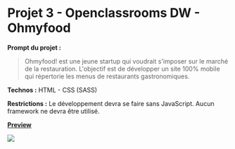 # Projet 3 - Openclassrooms DW - Ohmyfood

**Prompt du projet :**
> Ohmyfood! est une jeune startup qui voudrait s'imposer sur le marché de la restauration. L'objectif est de développer un site 100% mobile qui répertorie les menus de restaurants gastronomiques.

**Technos :** HTML - CSS (SASS)

**Restrictions :** Le développement devra se faire sans JavaScript. Aucun framework ne devra être utilisé.

[**Preview**](https://cynlaine.github.io/p3_laine_cyndie/)

![](https://user.oc-static.com/upload/2020/08/24/15982605908418_Maquettes%20Ohmyfood.jpg)

